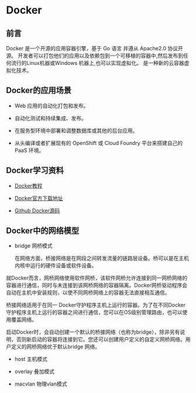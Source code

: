 # Docker 

## 前言

 Docker 是一个开源的应用容器引擎，基于 Go 语言 并遵从 Apache2.0 协议开源。
 开发者可以打包他们的应用以及依赖包到一个可移植的容器中,然后发布到任何流行的Linux机器或Windows 机器上,也可以实现虚拟化。
 是一种新的云容器虚拟化技术。
 
 ## Docker的应用场景
 
 * Web 应用的自动化打包和发布。

 * 自动化测试和持续集成、发布。

 * 在服务型环境中部署和调整数据库或其他的后台应用。

 * 从头编译或者扩展现有的 OpenShift 或 Cloud Foundry 平台来搭建自己的 PaaS 环境。
 
 
 ## Docker学习资料
 
 * [Docker教程](https://www.runoob.com/docker/docker-tutorial.html)
 
 * [Docker官方下载地址](https://docs.docker.com/engine/install/ubuntu/)

 * [Github Docker源码](https://github.com/docker/docker-ce)
 
 ## Docker中的网络模型
 
 * bridge 网桥模式
 
    在网络方面，桥接网络是在网段之间转发流量的链路层设备。桥可以是在主机内核中运行的硬件设备或软件设备。

就Docker而言，网桥网络使用软件网桥，该软件网桥允许连接到同一网桥网络的容器进行通信，同时与未连接到该网桥网络的容器隔离。Docker网桥驱动程序会自动在主机中安装规则，以使不同网桥网络上的容器无法直接相互通信。

桥接网络适用于在同一 Docker守护程序主机上运行的容器。为了在不同Docker守护程序主机上运行的容器之间进行通信，您可以在OS级别管理路由，也可以使用覆盖网络。

启动Docker时，会自动创建一个默认的桥接网络（也称为bridge），除非另有说明，否则新启动的容器将连接到它。您还可以创建用户定义的自定义网桥网络。用户定义的网桥网络优于默认bridge 网络。

 * host 主机模式
 
 * overlay 叠加模式
 
 * macvlan 物理vlan模式
